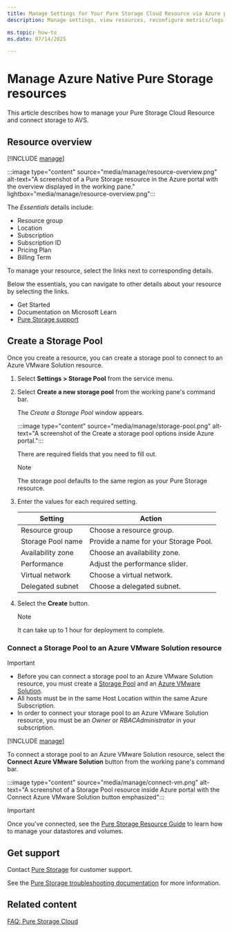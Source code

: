```yaml
---
title: Manage Settings for Your Pure Storage Cloud Resource via Azure portal 
description: Manage settings, view resources, reconfigure metrics/logs, and more for your Pure Storage Cloud resource via Azure portal.

ms.topic: how-to
ms.date: 07/14/2025

---
```


# Manage Azure Native Pure Storage resources 

This article describes how to manage your Pure Storage Cloud Resource and connect storage to AVS.

## Resource overview

[!INCLUDE [manage](../includes/manage.md)]

:::image type="content" source="media/manage/resource-overview.png" alt-text="A screenshot of a Pure Storage resource in the Azure portal with the overview displayed in the working pane." lightbox="media/manage/resource-overview.png":::

The *Essentials* details include:

- Resource group
- Location
- Subscription
- Subscription ID
- Pricing Plan
- Billing Term

To manage your resource, select the links next to corresponding details.

Below the essentials, you can navigate to other details about your resource by selecting the links.

- Get Started
- Documentation on Microsoft Learn
- [Pure Storage support](https://pure1.purestorage.com/)

## Create a Storage Pool

Once you create a resource, you can create a storage pool to connect to an Azure VMware Solution resource. 

1. Select **Settings > Storage Pool** from the service menu.

1. Select **Create a new storage pool** from the working pane's command bar. 

    The *Create a Storage Pool* window appears.

    :::image type="content" source="media/manage/storage-pool.png" alt-text="A screenshot of the Create a storage pool options inside Azure portal.":::

    There are required fields that you need to fill out.

    > [!NOTE]
    > The storage pool defaults to the same region as your Pure Storage resource.

1. Enter the values for each required setting.

    | Setting                            | Action                                |
    |------------------------------------|---------------------------------------|
    | Resource group                     | Choose a resource group.              |
    | Storage Pool name                  | Provide a name for your Storage Pool. |
    | Availability zone                  | Choose an availability zone.          |
    | Performance                        | Adjust the performance slider.        |
    | Virtual network                    | Choose a virtual network.             |
    | Delegated subnet                   | Choose a delegated subnet.            |

1. Select the **Create** button.

    > [!NOTE]
    > It can take up to 1 hour for deployment to complete.

### Connect a Storage Pool to an Azure VMware Solution resource

> [!IMPORTANT]
>
> - Before you can connect a storage pool to an Azure VMware Solution resource, you must create a [Storage Pool](#create-a-storage-pool) and an [Azure VMware Solution](../../azure-vmware/tutorial-create-private-cloud.md).
> - All hosts must be in the same Host Location within the same Azure Subscription. 
> - In order to connect your storage pool to an Azure VMware Solution resource, you must be an *Owner* or *RBACAdministrator* in your subscription.

[!INCLUDE [manage](../includes/manage.md)]

To connect a storage pool to an Azure VMware Solution resource, select the **Connect Azure VMware Solution** button from the working pane's command bar.

:::image type="content" source="media/manage/connect-vm.png" alt-text="A screenshot of a Storage Pool resource inside Azure portal with the Connect Azure VMware Solution button emphasized":::

>[!IMPORTANT]
> Once you've connected, see the [Pure Storage Resource Guide](https://support.purestorage.com/bundle/m_azure_native_pure_storage_cloud/page/Pure_Cloud_Block_Store/Azure_Native_Pure_Storage_Cloud/management/c_psc_management.html) to learn how to manage your datastores and volumes.

## Get support

Contact [Pure Storage](https://pure1.purestorage.com/) for customer support.

See the [Pure Storage troubleshooting documentation](https://support.purestorage.com/bundle/m_azure_native_pure_storage_cloud/page/Pure_Cloud_Block_Store/Azure_Native_Pure_Storage_Cloud/troubleshooting/c_troubleshooting.html) for more information.

## Related content

[FAQ: Pure Storage Cloud](faq.yml)